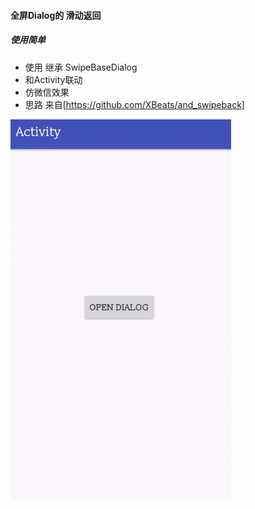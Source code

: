 #### 全屏Dialog的 滑动返回 

##### 使用简单
- 使用 继承 SwipeBaseDialog
- 和Activity联动
- 仿微信效果
- 思路 来自[https://github.com/XBeats/and_swipeback]


![Screenshot](/ScreenShots/Screenshot_1.gif)
